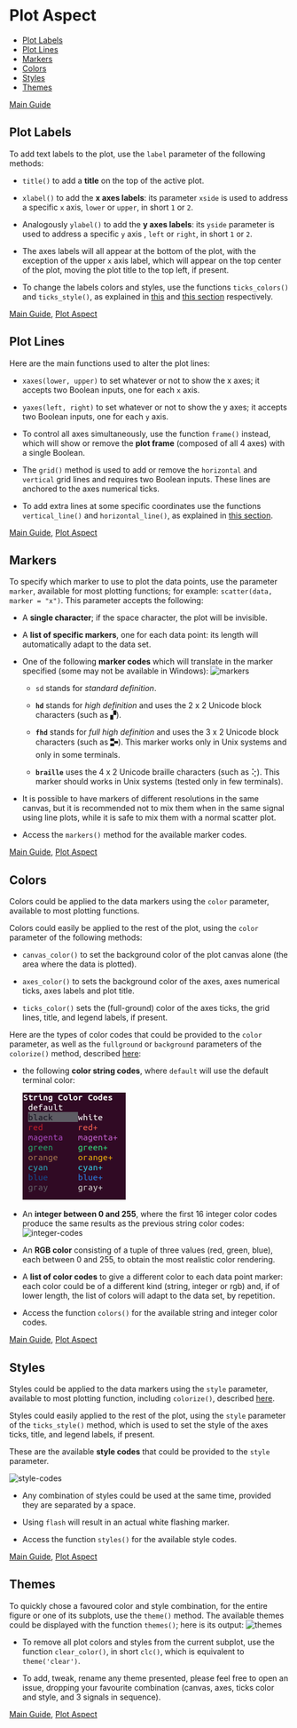 # Plot Aspect

- [Plot Labels](https://github.com/piccolomo/plotext/blob/master/readme/aspect.md#plot-labels)
- [Plot Lines](https://github.com/piccolomo/plotext/blob/master/readme/aspect.md#plot-lines)
- [Markers](https://github.com/piccolomo/plotext/blob/master/readme/aspect.md#markers)
- [Colors](https://github.com/piccolomo/plotext/blob/master/readme/aspect.md#colors)
- [Styles](https://github.com/piccolomo/plotext/blob/master/readme/aspect.md#styles)
- [Themes](https://github.com/piccolomo/plotext/blob/master/readme/aspect.md#themes)

[Main Guide](https://github.com/piccolomo/plotext#guide)

## Plot Labels

To add text labels to the plot, use the `label` parameter of the following methods:

- `title()` to add a **title** on the top of the active plot.

- `xlabel()` to add the **x axes labels**: its parameter `xside` is used to address a specific `x` axis, `lower` or `upper`, in short `1` or `2`.

- Analogously `ylabel()` to add the **y axes labels**: its `yside` parameter is used to address a specific `y` axis , `left` or `right`, in short `1` or `2`.

- The axes labels will all appear at the bottom of the plot, with the exception of the upper `x` axis label, which will appear on the top center of the plot, moving the plot title to the top left, if present.

- To change the labels colors and styles, use the functions `ticks_colors()` and `ticks_style()`, as explained in [this](https://github.com/piccolomo/plotext/blob/master/readme/aspect.md#colors) and [this section](https://github.com/piccolomo/plotext/blob/master/readme/aspect.md#styles) respectively.

[Main Guide](https://github.com/piccolomo/plotext#guide), [Plot Aspect](https://github.com/piccolomo/plotext/blob/master/readme/aspect.md#plot-aspect)

## Plot Lines

Here are the main functions used to alter the plot lines:

- `xaxes(lower, upper)` to set whatever or not to show the x axes; it accepts two Boolean inputs, one for each `x` axis.

- `yaxes(left, right)` to set whatever or not to show the y axes; it accepts two Boolean inputs, one for each `y` axis.

- To control all axes simultaneously, use the function `frame()` instead, which will show or remove the **plot frame** (composed of all 4 axes) with a single Boolean.

- The `grid()` method is used to add or remove the `horizontal` and `vertical` grid lines and requires two Boolean inputs. These lines are anchored to the axes numerical ticks.

- To add extra lines at some specific coordinates use the functions `vertical_line()` and `horizontal_line()`, as explained in [this section](https://github.com/piccolomo/plotext/blob/master/readme/decorator.md#line-plot).

[Main Guide](https://github.com/piccolomo/plotext#guide), [Plot Aspect](https://github.com/piccolomo/plotext/blob/master/readme/aspect.md#plot-aspect)

## Markers

To specify which marker to use to plot the data points, use the parameter `marker`, available for most plotting functions; for example: `scatter(data, marker = "x")`. 
This parameter accepts the following:

- A **single character**; if the space character, the plot will be invisible.

- A **list of specific markers**, one for each data point: its length will automatically adapt to the data set.

- One of the following **marker codes** which will translate in the marker specified (some may not be available in Windows): 
  ![markers](https://raw.githubusercontent.com/piccolomo/plotext/master/data/markers.png)
  
  - `sd` stands for *standard definition*.
  
  - **`hd`** stands for *high definition* and uses the 2 x 2 Unicode block characters (such as ▞).
  
  - **`fhd`** stands for *full high definition* and uses the 3 x 2 Unicode block characters (such as 🬗). This marker works only in Unix systems and only in some terminals.
  
  - **`braille`** uses the 4 x 2 Unicode braille characters (such as ⢕). This marker should works in Unix systems (tested only in few terminals).

- It is possible to have markers of different resolutions in the same canvas, but it is recommended not to mix them when in the same signal using line plots, while it is safe to mix them with a normal scatter plot.

- Access the `markers()` method for the available marker codes.

[Main Guide](https://github.com/piccolomo/plotext#guide), [Plot Aspect](https://github.com/piccolomo/plotext/blob/master/readme/aspect.md#plot-aspect)

## Colors

Colors could be applied to the data markers using the `color` parameter, available to most plotting functions.

Colors could easily be applied to the rest of the plot, using the `color` parameter of the following methods:

- `canvas_color()` to set the background color of the plot canvas alone (the area where the data is plotted).

- `axes_color()` to sets the background color of the axes, axes numerical ticks, axes labels and plot title.

- `ticks_color()` sets the (full-ground) color of the axes ticks, the grid lines, title, and legend labels, if present.

Here are the types of color codes that could be provided to the `color` parameter, as well as the `fullground` or `background` parameters of the `colorize()` method, described [here](https://github.com/piccolomo/plotext/blob/master/readme/utilities.md#colored-text):

- the following **color string codes**, where `default` will use the default terminal color:
  
    ![color-codes](https://raw.githubusercontent.com/piccolomo/plotext/master/data/color-codes.png)

- An **integer between 0 and 255**, where the first 16 integer color codes produce the same results as the previous string color codes:
  ![integer-codes](https://raw.githubusercontent.com/piccolomo/plotext/master/data/integer-codes.png)

- An **RGB color** consisting of a tuple of three values (red, green, blue), each between 0 and 255, to obtain the most realistic color rendering.

- A **list of color codes** to give a different color to each data point marker: each color could be of a different kind (string, integer or rgb) and, if of lower length, the list of colors will adapt to the data set, by repetition.

- Access the function `colors()` for the available string and integer color codes.

[Main Guide](https://github.com/piccolomo/plotext#guide), [Plot Aspect](https://github.com/piccolomo/plotext/blob/master/readme/aspect.md#plot-aspect)

## Styles

Styles could be applied to the data markers using the `style` parameter, available to most plotting function, including `colorize()`, described [here](https://github.com/piccolomo/plotext/blob/master/readme/utilities.md#colored-text).

Styles could easily applied to the rest of the plot, using the `style` parameter of the  `ticks_style()` method, which is used to set the style of the axes ticks, title, and legend labels, if present.

These are the available **style codes** that could be provided to the `style` parameter.

![style-codes](https://raw.githubusercontent.com/piccolomo/plotext/master/data/styles.png)

- Any combination of styles could be used at the same time, provided they are separated by a space.

- Using `flash` will result in an actual white flashing marker.

- Access the function `styles()` for the available style codes.

[Main Guide](https://github.com/piccolomo/plotext#guide), [Plot Aspect](https://github.com/piccolomo/plotext/blob/master/readme/aspect.md#plot-aspect)

## Themes

To quickly chose a favoured color and style combination, for the entire figure or one of its subplots, use the `theme()` method. 
The available themes could be displayed with the function `themes()`; here is its output: 
![themes](https://raw.githubusercontent.com/piccolomo/plotext/master/data/themes.png)

- To remove all plot colors and styles from the current subplot, use the function `clear_color()`, in short `clc()`, which is equivalent to `theme('clear')`.

- To add, tweak, rename any theme presented, please feel free to open an issue, dropping your favourite combination (canvas, axes, ticks color and style, and 3 signals in sequence).

[Main Guide](https://github.com/piccolomo/plotext#guide), [Plot Aspect](https://github.com/piccolomo/plotext/blob/master/readme/aspect.md#plot-aspect)
